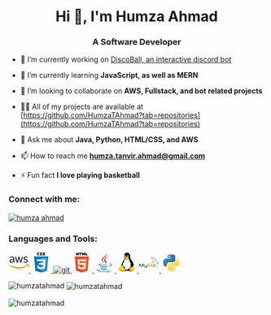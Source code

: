 <h1 align="center">Hi 👋, I'm Humza Ahmad</h1>
<h3 align="center">A Software Developer</h3>

- 🔭 I’m currently working on [DiscoBall, an interactive discord bot](https://github.com/HumzaTAhmad/disco-ball)

- 🌱 I’m currently learning **JavaScript, as well as MERN**

- 👯 I’m looking to collaborate on **AWS, Fullstack, and bot related projects**

- 👨‍💻 All of my projects are available at [https://github.com/HumzaTAhmad?tab=repositories](https://github.com/HumzaTAhmad?tab=repositories)

- 💬 Ask me about **Java, Python, HTML/CSS, and AWS**

- 📫 How to reach me **humza.tanvir.ahmad@gmail.com**

- ⚡ Fun fact **I love playing basketball**

<h3 align="left">Connect with me:</h3>
<p align="left">
<a href="https://linkedin.com/in/humza ahmad" target="blank"><img align="center" src="https://raw.githubusercontent.com/rahuldkjain/github-profile-readme-generator/master/src/images/icons/Social/linked-in-alt.svg" alt="humza ahmad" height="30" width="40" /></a>
</p>

<h3 align="left">Languages and Tools:</h3>
<p align="left"> <a href="https://aws.amazon.com" target="_blank" rel="noreferrer"> <img src="https://raw.githubusercontent.com/devicons/devicon/master/icons/amazonwebservices/amazonwebservices-original-wordmark.svg" alt="aws" width="40" height="40"/> </a> <a href="https://www.w3schools.com/css/" target="_blank" rel="noreferrer"> <img src="https://raw.githubusercontent.com/devicons/devicon/master/icons/css3/css3-original-wordmark.svg" alt="css3" width="40" height="40"/> </a> <a href="https://git-scm.com/" target="_blank" rel="noreferrer"> <img src="https://www.vectorlogo.zone/logos/git-scm/git-scm-icon.svg" alt="git" width="40" height="40"/> </a> <a href="https://www.w3.org/html/" target="_blank" rel="noreferrer"> <img src="https://raw.githubusercontent.com/devicons/devicon/master/icons/html5/html5-original-wordmark.svg" alt="html5" width="40" height="40"/> </a> <a href="https://www.java.com" target="_blank" rel="noreferrer"> <img src="https://raw.githubusercontent.com/devicons/devicon/master/icons/java/java-original.svg" alt="java" width="40" height="40"/> </a> <a href="https://www.linux.org/" target="_blank" rel="noreferrer"> <img src="https://raw.githubusercontent.com/devicons/devicon/master/icons/linux/linux-original.svg" alt="linux" width="40" height="40"/> </a> <a href="https://www.mysql.com/" target="_blank" rel="noreferrer"> <img src="https://raw.githubusercontent.com/devicons/devicon/master/icons/mysql/mysql-original-wordmark.svg" alt="mysql" width="40" height="40"/> </a> <a href="https://www.python.org" target="_blank" rel="noreferrer"> <img src="https://raw.githubusercontent.com/devicons/devicon/master/icons/python/python-original.svg" alt="python" width="40" height="40"/> </a> </p>

<p><img align="left" src="https://github-readme-stats.vercel.app/api/top-langs?username=humzatahmad&show_icons=true&locale=en&layout=compact" alt="humzatahmad" /></p>

<p>&nbsp;<img align="center" src="https://github-readme-stats.vercel.app/api?username=humzatahmad&show_icons=true&locale=en" alt="humzatahmad" /></p>

<p><img align="center" src="https://github-readme-streak-stats.herokuapp.com/?user=humzatahmad&" alt="humzatahmad" /></p>
